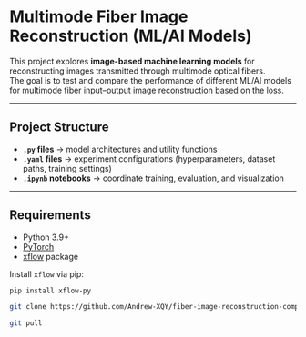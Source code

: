 # Multimode Fiber Image Reconstruction (ML/AI Models)

This project explores **image-based machine learning models** for reconstructing images transmitted through multimode optical fibers.  
The goal is to test and compare the performance of different ML/AI models for multimode fiber input–output image reconstruction based on the loss.

---

## Project Structure
- **`.py` files** → model architectures and utility functions  
- **`.yaml` files** → experiment configurations (hyperparameters, dataset paths, training settings)  
- **`.ipynb` notebooks** → coordinate training, evaluation, and visualization  

---

## Requirements
- Python 3.9+  
- [PyTorch](https://pytorch.org/)  
- [xflow](https://pypi.org/project/xflow-py/) package  

Install `xflow` via pip:

```bash
pip install xflow-py

git clone https://github.com/Andrew-XQY/fiber-image-reconstruction-comparison.git

git pull